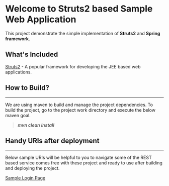 Welcome to Struts2 based Sample Web Application
===================
This project demonstrate the simple implementation of **Struts2** and **Spring framework**. 

What's Included
-------------
[Struts2](https://en.wikipedia.org/wiki/Apache_Struts_2) - A popular framework for developing the JEE based web applications.

How to Build?
-------------
----------
We are using maven to build and manage the project dependencies. To build the project, go to the project work directory and execute the below maven goal.
>***mvn clean install***
 
Handy URIs after deployment
------------- 
------------
Below sample URIs will be helpful to you to navigate some of the REST based service comes free with these project and ready to use after building and deploying the project.

[Sample Login Page](http://ec2-52-8-210-14.us-west-1.compute.amazonaws.com/SampleWebDemo/view/pages/login.jsp)
